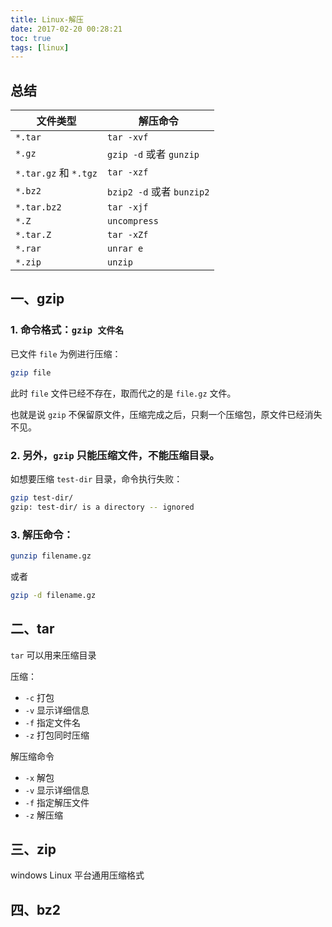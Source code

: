 ```yaml
---
title: Linux-解压
date: 2017-02-20 00:28:21
toc: true
tags: [linux]
---
```


## 总结

文件类型 | 解压命令
---  | ---
`*.tar` | `tar -xvf`
`*.gz` | `gzip -d` 或者 `gunzip`
`*.tar.gz` 和 `*.tgz` | `tar -xzf`
`*.bz2` | `bzip2 -d` 或者 `bunzip2`
`*.tar.bz2` | `tar -xjf`
`*.Z` | `uncompress`
`*.tar.Z` | `tar -xZf`
`*.rar` | `unrar e`
`*.zip` | `unzip`

## 一、gzip 

### 1. 命令格式：`gzip 文件名`

已文件 `file` 为例进行压缩：

```bash
gzip file
```

此时 `file` 文件已经不存在，取而代之的是 `file.gz` 文件。

也就是说 `gzip` 不保留原文件，压缩完成之后，只剩一个压缩包，原文件已经消失不见。

### 2. 另外，`gzip` 只能压缩文件，不能压缩目录。

如想要压缩 `test-dir` 目录，命令执行失败：

```bash
gzip test-dir/
gzip: test-dir/ is a directory -- ignored
```

### 3. 解压命令：


```bash
gunzip filename.gz
```

或者

```bash
gzip -d filename.gz
```


## 二、tar


`tar` 可以用来压缩目录 

压缩：

- `-c` 打包
- `-v` 显示详细信息
- `-f` 指定文件名
- `-z` 打包同时压缩

解压缩命令

- `-x` 解包
- `-v` 显示详细信息
- `-f` 指定解压文件
- `-z` 解压缩

## 三、zip

windows Linux 平台通用压缩格式

## 四、bz2
